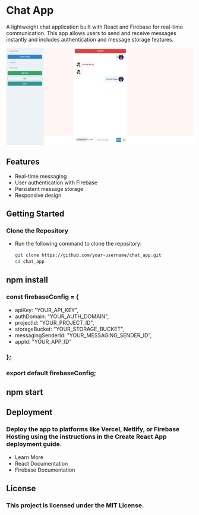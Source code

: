 # Chat App

A lightweight chat application built with React and Firebase for real-time communication. This app allows users to send and receive messages instantly and includes authentication and message storage features.



![working image](https://raw.githubusercontent.com/kumarvishwajeettrivedi/chat_app/main/Screenshot%20from%202024-07-20%2020-12-31.png)


## Features
- Real-time messaging
- User authentication with Firebase
- Persistent message storage
- Responsive design

## Getting Started

### Clone the Repository
- Run the following command to clone the repository:
  ```bash
  git clone https://github.com/your-username/chat_app.git
  cd chat_app

## npm install

### const firebaseConfig = {
  - apiKey: "YOUR_API_KEY",
  - authDomain: "YOUR_AUTH_DOMAIN",
  - projectId: "YOUR_PROJECT_ID",
  - storageBucket: "YOUR_STORAGE_BUCKET",
  - messagingSenderId: "YOUR_MESSAGING_SENDER_ID",
  - appId: "YOUR_APP_ID"
### };

### export default firebaseConfig;

## npm start

## Deployment
### Deploy the app to platforms like Vercel, Netlify, or Firebase Hosting using the instructions in the Create React App deployment guide.
- Learn More
- React Documentation
- Firebase Documentation


## License
### This project is licensed under the MIT License.
